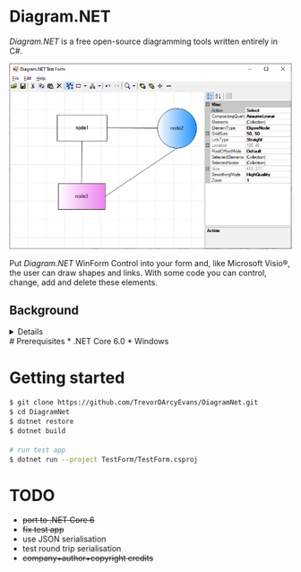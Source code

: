 # Diagram.NET
_Diagram.NET_ is a free open-source diagramming tools written entirely in C#.

![](Images/screen-01.png)

Put _Diagram.NET_ WinForm Control into your form and, like Microsoft Visio®,
the user can draw shapes and links. With some code you can control, change,
add and delete these elements.

## Background
<details>

This would appear to have been a reasonably popular diagramming control
for _WinForms_ development.

Unfortunately, the [company](http://www.dalssoft.com/) behind this component is now defunct.
Technology has moved on and this component is now not compatible with .NET Core.
The source code is not available, so there is no way to make this component compatible.

Further, the last available [source](https://github.com/dalssoft/diagramnet.git) is v0.4
whereas the last available binary is at v0.5

[JetBrains dotPeek](https://www.jetbrains.com/decompiler/) is a .NET decompiler and assembly browser.
This has allowed us to decompile the component and make it compatible with newer technologies.

</details>
# Prerequisites
* .NET Core 6.0
* Windows

# Getting started
```bash
$ git clone https://github.com/TrevorDArcyEvans/DiagramNet.git
$ cd DiagramNet
$ dotnet restore
$ dotnet build

# run test app
$ dotnet run --project TestForm/TestForm.csproj
```


# TODO
* ~~port to .NET Core 6~~
* ~~fix test app~~
* use JSON serialisation
* test round trip serialisation
* ~~company+author+copyright credits~~
